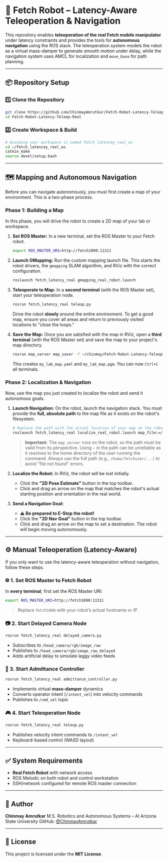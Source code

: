 # 🤖 Fetch Robot – Latency-Aware Teleoperation & Navigation

This repository enables **teleoperation of the real Fetch mobile manipulator** under latency constraints and provides the tools for **autonomous navigation** using the ROS stack. The teleoperation system models the robot as a virtual mass-damper to generate smooth motion under delay, while the navigation system uses AMCL for localization and `move_base` for path planning.

---

## 📦 Repository Setup

### 1️⃣ Clone the Repository

```bash
git clone https://github.com/ChinmayAmrutkar/Fetch-Robot-Latency-Teleop-Real.git
cd Fetch-Robot-Latency-Teleop-Real
```

### 2️⃣ Create Workspace & Build

```bash
# Assuming your workspace is named fetch_latencey_real_ws
cd ~/fetch_latencey_real_ws
catkin_make
source devel/setup.bash
```

---

## 🗺️ Mapping and Autonomous Navigation

Before you can navigate autonomously, you must first create a map of your environment. This is a two-phase process.

### **Phase 1: Building a Map**

In this phase, you will drive the robot to create a 2D map of your lab or workspace.

1.  **Set ROS Master:** In a new terminal, set the ROS Master to your Fetch robot.
    ```bash
    export ROS_MASTER_URI=http://fetch1090:11311
    ```

2.  **Launch GMapping:** Run the custom mapping launch file. This starts the robot drivers, the `gmapping` SLAM algorithm, and RViz with the correct configuration.
    ```bash
    roslaunch fetch_latency_real gmapping_real_robot.launch
    ```

3.  **Teleoperate to Map:** In a **second terminal** (with the ROS Master set), start your teleoperation node.
    ```bash
    rosrun fetch_latency_real teleop.py
    ```
    Drive the robot **slowly** around the entire environment. To get a good map, ensure you cover all areas and return to previously visited locations to "close the loops."

4.  **Save the Map:** Once you are satisfied with the map in RViz, open a **third terminal** (with the ROS Master set) and save the map to your project's map directory.
    ```bash
    rosrun map_server map_saver -f ~/chinmay/Fetch-Robot-Latency-Teleop-Real/src/fetch_latency_real/maps/my_lab_map
    ```
    This creates `my_lab_map.yaml` and `my_lab_map.pgm`. You can now `Ctrl+C` all terminals.

### **Phase 2: Localization & Navigation**

Now, use the map you just created to localize the robot and send it autonomous goals.

1.  **Launch Navigation:** On the robot, launch the navigation stack. You must provide the **full, absolute path** to the map file as it exists on the robot's filesystem.
    ```bash
    # Replace the path with the actual location of your map on the robot's filesystem
    roslaunch fetch_latency_real localize_real_robot.launch map_file:=/home/fetchuser/chinmay/Fetch-Robot-Latency-Teleop-Real/src/fetch_latency_real/maps/my_lab_map.yaml
    ```
    > **Important:** The `map_server` runs on the robot, so the path must be valid from its perspective. Using `~` in the path can be unreliable as it resolves to the home directory of the user running the command. Always use the full path (e.g., `/home/fetchuser/...`) to avoid "file not found" errors.

2.  **Localize the Robot:** In RViz, the robot will be lost initially.
    * Click the **"2D Pose Estimate"** button in the top toolbar.
    * Click and drag an arrow on the map that matches the robot's actual starting position and orientation in the real world.

3.  **Send a Navigation Goal:**
    * **⚠️ Be prepared to E-Stop the robot!**
    * Click the **"2D Nav Goal"** button in the top toolbar.
    * Click and drag an arrow on the map to set a destination. The robot will begin moving autonomously.

---

## ⚙️ Manual Teleoperation (Latency-Aware)

If you only want to use the latency-aware teleoperation without navigation, follow these steps.

### 🌐 1. Set ROS Master to Fetch Robot

In **every terminal**, first set the ROS Master URI:

```bash
export ROS_MASTER_URI=http://fetch1090:11311
```
> Replace `fetch1090` with your robot’s actual hostname or IP.

### 📷 2. Start Delayed Camera Node

```bash
rosrun fetch_latency_real delayed_camera.py
```
- Subscribes to `/head_camera/rgb/image_raw`
- Publishes to `/head_camera/rgb/image_raw_delayed`
- Adds artificial delay to simulate laggy video feeds

### 🧠 3. Start Admittance Controller

```bash
rosrun fetch_latency_real admittance_controller.py
```
- Implements virtual **mass-damper** dynamics
- Converts operator intent (`/intent_vel`) into velocity commands
- Publishes to `/cmd_vel` topic

### 🎮 4. Start Teleoperation Node

```bash
rosrun fetch_latency_real teleop.py
```
- Publishes velocity intent commands to `/intent_vel`
- Keyboard-based control (WASD layout)

---

## ✅ System Requirements

-   **Real Fetch Robot** with network access
-   ROS Melodic on both robot and control workstation
-   SSH/network configured for remote ROS master connection

---

## 🧠 Author

**Chinmay Amrutkar**
M.S. Robotics and Autonomous Systems – AI
Arizona State University
GitHub: [@ChinmayAmrutkar](https://github.com/ChinmayAmrutkar)

---

## 📘 License

This project is licensed under the **MIT License**.
